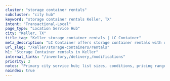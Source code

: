 ```yaml
---
cluster: "storage container rentals"
subcluster: "city hub"
keyword: "storage container rentals Keller, TX"
intent: "Transactional-Local"
page_type: "Location Service Hub"
city: "Keller, TX"
title_tag: "Keller storage container rentals | LC Container"
meta_description: "LC Container offers storage container rentals with delivery in Keller, TX. Local. Fast quotes. Since 2003."
url_slug: "/keller/storage-containers/rentals"
h1: "Storage Container rentals in Keller"
internal_links: "/inventory,/delivery,/modifications"
priority: 2
notes: "Primary city service hub; list sizes, conditions, pricing ranges, photos, testimonials."
noindex: true
---
```


<!-- TODO: Add unique city/inventory copy, images, and internal links here. -->
